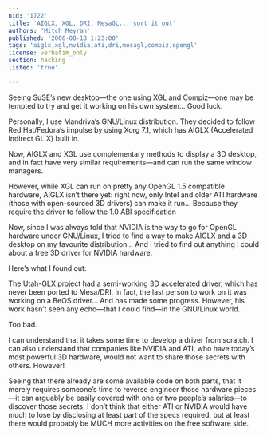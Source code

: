 ```yaml
---
nid: '1722'
title: 'AIGLX, XGL, DRI, MesaGL... sort it out'
authors: 'Mitch Meyran'
published: '2006-08-18 1:23:00'
tags: 'aiglx,xgl,nvidia,ati,dri,mesagl,compiz,opengl'
license: verbatim_only
section: hacking
listed: 'true'

---
```

Seeing SuSE’s new desktop—the one using XGL and Compiz—one may be tempted to try and get it working on his own system... Good luck.


<!--break-->


Personally, I use Mandriva’s GNU/Linux distribution. They decided to follow Red Hat/Fedora’s impulse by using Xorg 7.1, which has AIGLX (Accelerated Indirect GL X) built in.

Now, AIGLX and XGL use complementary methods to display a 3D desktop, and in fact have very similar requirements—and can run the same window managers.

However, while XGL can run on pretty any OpenGL 1.5 compatible hardware, AIGLX isn’t there yet: right now, only Intel and older ATI hardware (those with open-sourced 3D drivers) can make it run... Because they require the driver to follow the 1.0 ABI specification

Now, since I was always told that NVIDIA is the way to go for OpenGL hardware under GNU/Linux, I tried to find a way to make AIGLX and a 3D desktop on my favourite distribution... And I tried to find out anything I could about a free 3D driver for NVIDIA hardware.

Here’s what I found out:

The Utah-GLX project had a semi-working 3D accelerated driver, which has never been ported to Mesa/DRI. In fact, the last person to work on it was working on a BeOS driver... And has made some progress. However, his work hasn’t seen any echo—that I could find—in the GNU/Linux world.

Too bad.

I can understand that it takes some time to develop a driver from scratch. I can also understand that companies like NVIDIA and ATI, who have today’s most powerful 3D hardware, would not want to share those secrets with others. However!

Seeing that there already are some available code on both parts, that it merely requires someone’s time to reverse engineer those hardware pieces—it can arguably be easily covered with one or two people’s salaries—to discover those secrets, I don’t think that either ATI or NVIDIA would have much to lose by disclosing at least part of the specs required, but at least there would probably be MUCH more activities on the free software side.

